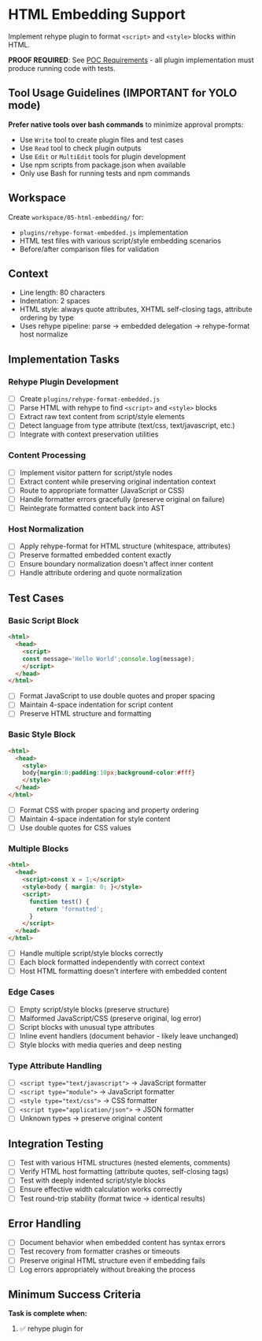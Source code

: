 # HTML Embedding Support

Implement rehype plugin to format `<script>` and `<style>` blocks within HTML.

**PROOF REQUIRED**: See [POC Requirements](../poc-requirements.md) - all plugin implementation must produce running code with tests.

## Tool Usage Guidelines (IMPORTANT for YOLO mode)
**Prefer native tools over bash commands** to minimize approval prompts:
- Use `Write` tool to create plugin files and test cases
- Use `Read` tool to check plugin outputs
- Use `Edit` or `MultiEdit` tools for plugin development
- Use npm scripts from package.json when available
- Only use Bash for running tests and npm commands

## Workspace
Create `workspace/05-html-embedding/` for:
- `plugins/rehype-format-embedded.js` implementation
- HTML test files with various script/style embedding scenarios
- Before/after comparison files for validation

## Context
- Line length: 80 characters  
- Indentation: 2 spaces
- HTML style: always quote attributes, XHTML self-closing tags, attribute ordering by type
- Uses rehype pipeline: parse → embedded delegation → rehype-format host normalize

## Implementation Tasks

### Rehype Plugin Development
- [ ] Create `plugins/rehype-format-embedded.js`
- [ ] Parse HTML with rehype to find `<script>` and `<style>` blocks
- [ ] Extract raw text content from script/style elements
- [ ] Detect language from type attribute (text/css, text/javascript, etc.)
- [ ] Integrate with context preservation utilities

### Content Processing
- [ ] Implement visitor pattern for script/style nodes
- [ ] Extract content while preserving original indentation context
- [ ] Route to appropriate formatter (JavaScript or CSS)
- [ ] Handle formatter errors gracefully (preserve original on failure)
- [ ] Reintegrate formatted content back into AST

### Host Normalization
- [ ] Apply rehype-format for HTML structure (whitespace, attributes)
- [ ] Preserve formatted embedded content exactly
- [ ] Ensure boundary normalization doesn't affect inner content
- [ ] Handle attribute ordering and quote normalization

## Test Cases

### Basic Script Block
```html
<html>
  <head>
    <script>
    const message='Hello World';console.log(message);
    </script>
  </head>
</html>
```
- [ ] Format JavaScript to use double quotes and proper spacing
- [ ] Maintain 4-space indentation for script content
- [ ] Preserve HTML structure and formatting

### Basic Style Block  
```html
<html>
  <head>
    <style>
    body{margin:0;padding:10px;background-color:#fff}
    </style>
  </head>
</html>
```
- [ ] Format CSS with proper spacing and property ordering
- [ ] Maintain 4-space indentation for style content
- [ ] Use double quotes for CSS values

### Multiple Blocks
```html
<html>
  <head>
    <script>const x = 1;</script>
    <style>body { margin: 0; }</style>
    <script>
      function test() {
        return 'formatted';
      }
    </script>
  </head>
</html>
```
- [ ] Handle multiple script/style blocks correctly
- [ ] Each block formatted independently with correct context
- [ ] Host HTML formatting doesn't interfere with embedded content

### Edge Cases
- [ ] Empty script/style blocks (preserve structure)
- [ ] Malformed JavaScript/CSS (preserve original, log error)
- [ ] Script blocks with unusual type attributes
- [ ] Inline event handlers (document behavior - likely leave unchanged)
- [ ] Style blocks with media queries and deep nesting

### Type Attribute Handling
- [ ] `<script type="text/javascript">` → JavaScript formatter
- [ ] `<script type="module">` → JavaScript formatter  
- [ ] `<style type="text/css">` → CSS formatter
- [ ] `<script type="application/json">` → JSON formatter
- [ ] Unknown types → preserve original content

## Integration Testing
- [ ] Test with various HTML structures (nested elements, comments)
- [ ] Verify HTML host formatting (attribute quotes, self-closing tags)
- [ ] Test with deeply indented script/style blocks
- [ ] Ensure effective width calculation works correctly
- [ ] Test round-trip stability (format twice → identical results)

## Error Handling
- [ ] Document behavior when embedded content has syntax errors
- [ ] Test recovery from formatter crashes or timeouts
- [ ] Preserve original HTML structure even if embedding fails
- [ ] Log errors appropriately without breaking the process

## Minimum Success Criteria

**Task is complete when:**
1. ✅ rehype plugin for <script> and <style> formatting works
2. ✅ Basic test cases pass (inline scripts, inline styles, mixed content)
3. ✅ Plugin integrates with orchestrator

## Full Success Criteria
- Embedded JavaScript/CSS formats identically to standalone files
- Host HTML structure remains clean and consistent
- No corruption or data loss during processing
- Graceful handling of malformed embedded content
- Deterministic output across multiple runs

## Fallback Strategies

**Time-box**: 3 hours for plugin development

**If rehype plugin development is too complex:**
1. Use regex-based extraction as temporary solution
2. Focus on <script> tags first, add <style> later
3. Use simple string replacement if AST manipulation fails

**If integration with orchestrator fails:**
1. Implement as standalone preprocessor
2. Format HTML and embedded code in separate passes
3. Document as known limitation for later improvement

**If edge cases keep breaking:**
1. Handle only well-formed HTML initially
2. Skip CDATA sections and complex scenarios
3. Focus on 80% use case (standard script/style tags)

## Documentation Requirements
- Document the rehype plugin architecture and hooks used
- Record any limitations with specific HTML patterns
- Note performance characteristics for large HTML files
- Document error recovery strategies and logging approach